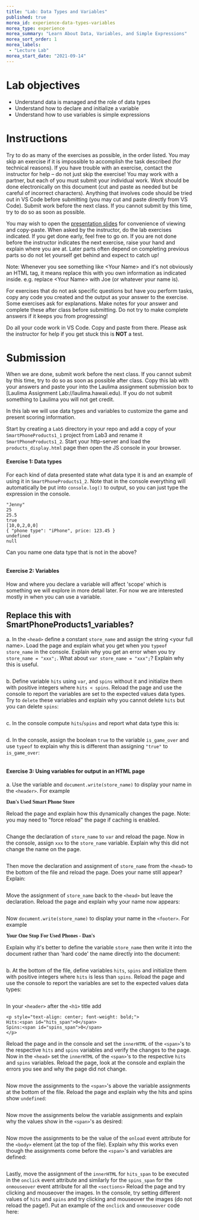 ```yaml
--- 
title: "Lab: Data Types and Variables" 
published: true 
morea_id: experience-data-types-variables 
morea_type: experience 
morea_summary: "Learn About Data, Variables, and Simple Expressions"
morea_sort_order: 1 
morea_labels:
 - "Lecture Lab"
morea_start_date: "2021-09-14"
---
```

# Lab objectives
- Understand data is managed and the role of data types
- Understand how to declare and initialize a variable
- Understand how to use variables is simple expressions

# Instructions
Try to do as many of the exercises as possible, in the order listed. You may skip an exercise if it is impossible to accomplish the task described (for technical reasons). If you have trouble with an exercise, contact the instructor for help – do not just skip the exercise! You may work with a partner, but each of you must submit your individual work. Work should be done electronically on this document (cut and paste as needed but be careful of incorrect characters). Anything that involves code should be tried out in VS Code before submitting (you may cut and paste directly from VS Code). Submit work before the next class. If you cannot submit by this time, try to do so as soon as possible.

You may wish to open the [presentation slides](ITM352_data_types_variables.ppt) for convenience of viewing and copy-paste. When asked by the instructor, do the lab exercises indicated. If you get done early, feel free to go on. If you are not done before the instructor indicates the next exercise, raise your hand and explain where you are at. Later parts often depend on completing previous parts so do not let yourself get behind and expect to catch up!

Note: Whenever you see something like \<Your Name\> and it's not obviously an HTML tag, it means replace this with you own information as indicated inside. e.g. replace \<Your Name\> with Joe (or whatever your name is).

For exercises that do not ask specific questions but have you perform tasks, copy any code you created and the output as your answer to the exercise. Some exercises ask for explanations. Make notes for your answer and complete these after class before submitting. Do not try to make complete answers if it keeps you from progressing!

Do all your code work in VS Code. Copy and paste from there. Please ask the instructor for help if you get stuck this is **NOT** a test.

# Submission
When we are done, submit work before the next class. If you cannot submit by this time, try to do so as soon as possible after class. Copy this lab with your answers and paste your into the Laulima assignment submission box to [Laulima Assignment Lab://laulima.hawaii.edu). If you do not submit something to Laulima you will not get credit.

In this lab we will use data types and variables to customize the game and present scoring information.

Start by creating a `Lab5` directory in your repo and add a copy of your `SmartPhoneProducts1_1` project from Lab3 and rename it  `SmartPhoneProducts1_2`. Start your http-server and load the `products_display.html` page then open the JS console in your browser. 

#### Exercise 1: Data types 
For each kind of data presented state what data type it is and an example of using it in `SmartPhoneProducts1_2`. Note that in the console everything will automatically be put into `console.log()` to output, so you can just type the expression in the console. 
```
"Jenny"
25
25.5
true
[10,0,2,0,0]
{ "phone type": "iPhone", price: 123.45 }
undefined
null
```

Can you name one data type that is not in the above?
```

```

#### Exercise 2: Variables 
How and where you declare a variable will affect 'scope' which is something we will explore in more detail later. For now we are interested mostly in when you can use a variable.

## Replace this with SmartPhoneProducts1_variables?

a. In the `<head>` define a constant `store_name` and assign the string \<your full name\>. Load the page and explain what you get when you `typeof store_name` in the console. Explain why you get an error when you try `store_name = "xxx";`. What about `var store_name = "xxx";`? Explain why this is useful.
```

```

b. Define variable `hits` using `var`, and `spins` without it and initialize them with positive integers where `hits < spins`. Reload the page and use the console to report the variables are set to the expected values data types. Try to `delete` these variables and explain why you cannot delete `hits` but you can delete `spins`:
```

```

c. In the console compute `hits`/`spins` and report what data type this is:
```

```

d. In the console, assign the boolean `true` to the variable `is_game_over` and use `typeof` to explain why this is different than assigning `"true"` to `is_game_over`: 
```

```

#### Exercise 3: Using variables for output in an HTML page 

a. Use the variable and `document.write(store_name)` to display your name in the `<header>`. For example

<font style="font-family:times;font-weight: bold; font-size=32px;">Dan's Used Smart Phone Store</font>
<br>

Reload the page and explain how this dynamically changes the page. Note: you may need to "force reload" the page if caching is enabled.
```

```
Change the declaration of `store_name` to `var` and reload the page. Now in the console, assign `xxx` to the `store_name` variable. Explain why this did not change the name on the page.
```

```
 Then move the declaration and assignment of `store_name` from the `<head>` to the bottom of the file and reload the page. Does your name still appear? Explain:
 ```

 ```

Move the assignment of `store_name` back to the `<head>` but leave the declaration. Reload the page and explain why your name now appears:
```

```

Now `document.write(store_name)` to display your name in the `<footer>`. For example

<font style="font-family:times;font-weight: bold; font-size=32px;">Your One Stop For Used Phones - Dan's</font>
<br>

Explain why it's better to define the variable `store_name` then write it into the document rather than 'hard code' the name directly into the document:
```

```

b. At the bottom of the file, define variables `hits`, `spins` and initialize them with positive integers where `hits` is less than `spins`. Reload the page and use the console to report the variables are set to the expected values data types:
```

```

In your `<header>` after the `<h1>` title add 
```
<p style="text-align: center; font-weight: bold;">
Hits:<span id="hits_span">0</span>
Spins:<span id="spins_span">0</span>
</p>
```
Reload the page and in the console and set the `innerHTML` of the `<span>`'s to the respective `hits` and `spins` variables and verify the changes to the page. Now in the `<head>` set the `innerHTML` of the `<span>`'s to the respective `hits` and `spins` variables. Reload the page, look at the console and explain the errors you see and why the page did not change. 
```

```

Now move the assignments to the `<span>`'s above the variable assignments at the bottom of the file. Reload the page and explain why the hits and spins show `undefined`:
```

```
Now move the assignments below the variable assignments and explain why the values show in the `<span>`'s as desired:
```

```
Now move the assignments to be the value of the `onload` event attribute for the `<body>` element (at the top of the file). Explain why this works even though the assignments come before the `<span>`'s and variables are defined:
```

```
Lastly, move the assignment of the `innerHTML` for `hits_span` to be executed in the `onclick` event attribute and similarly for the `spins_span` for the `onmouseover` event attribute for all the `<sections>` Reload the page and try clicking and mouseover the images. In the console, try setting different values of `hits` and `spins` and try clicking and mouseover the images (do not reload the page!). Put an example of the `onclick` and `onmouseover` code here:
```

```